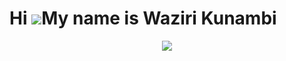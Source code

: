 Hi ![](https://user-images.githubusercontent.com/18350557/176309783-0785949b-9127-417c-8b55-ab5a4333674e.gif)My name is Waziri Kunambi
======================================================================================================================================

<div align="center">
  <img src="https://readme-typing-svg.herokuapp.com/?lines=Front‑End+Engineer;Community+Builder&font=Fira%20Code&color=FFFFFF&size=20&duration=2000&pause=1000&center=true&width=380&height=50">
</div>
